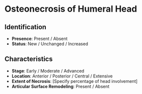 # Osteonecrosis of Humeral Head

## Identification

- **Presence**: Present / Absent
- **Status**: New / Unchanged / Increased

## Characteristics

- **Stage**: Early / Moderate / Advanced
- **Location**: Anterior / Posterior / Central / Extensive
- **Extent of Necrosis**: [Specify percentage of head involvement]
- **Articular Surface Remodeling**: Present / Absent
